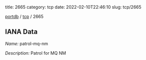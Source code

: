 title: 2665
category: tcp
date: 2022-02-10T22:46:10
slug: tcp/2665

[portdb](/) / [tcp](/category/tcp.html) / 2665


## IANA Data

_Name:_ patrol-mq-nm

_Description:_ Patrol for MQ NM

